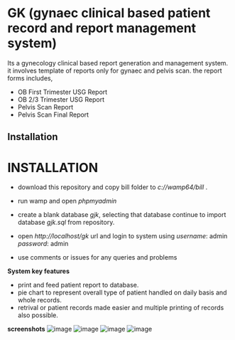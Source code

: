 # GK (gynaec clinical based patient record and report management system)
Its a gynecology clinical based report generation and management system. it involves template of reports only for gynaec and pelvis scan.
the report forms includes,	
- OB First Trimester USG Report
- OB 2/3 Trimester USG Report
- Pelvis Scan Report
- Pelvis Scan Final Report

## Installation
# INSTALLATION
- download this repository and copy bill folder to _c://wamp64/bill_ .
- run wamp and open _phpmyadmin_ 
- create a blank database _gjk_, selecting that database continue to import database _gjk.sql_ from repository.
- open _http://localhost/gk_ url and login to system using 
_username_: admin
_password_: admin

- use comments or issues for any queries and problems

**System key features**
- print and feed patient report to database.
- pie chart to represent overall type of patient handled on daily basis and whole records.
- retrival or patient records made easier and multiple printing of records also possible.

**screenshots**
  ![image](https://user-images.githubusercontent.com/64268236/81295665-6277de00-908e-11ea-8f49-e99dae512732.png)
  ![image](https://user-images.githubusercontent.com/64268236/81295792-99e68a80-908e-11ea-971f-a9e3fce6cf3b.png)
  ![image](https://user-images.githubusercontent.com/64268236/81296537-aae3cb80-908f-11ea-93c3-45358f707122.png)
  ![image](https://user-images.githubusercontent.com/64268236/81298022-cea81100-9091-11ea-9533-57d41fed6f34.png)
